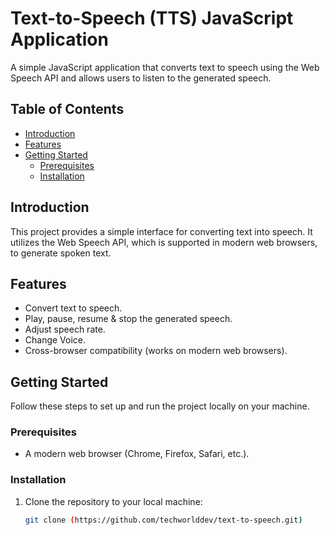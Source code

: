 # Text-to-Speech (TTS) JavaScript Application

A simple JavaScript application that converts text to speech using the Web Speech API and allows users to listen to the generated speech.

## Table of Contents

- [Introduction](#introduction)
- [Features](#features)
- [Getting Started](#getting-started)
  - [Prerequisites](#prerequisites)
  - [Installation](#installation)

## Introduction

This project provides a simple interface for converting text into speech. It utilizes the Web Speech API, which is supported in modern web browsers, to generate spoken text.

## Features

- Convert text to speech.
- Play, pause, resume & stop the generated speech.
- Adjust speech rate.
- Change Voice.
- Cross-browser compatibility (works on modern web browsers).


## Getting Started

Follow these steps to set up and run the project locally on your machine.

### Prerequisites

- A modern web browser (Chrome, Firefox, Safari, etc.).

### Installation

1. Clone the repository to your local machine:

   ```bash
   git clone (https://github.com/techworlddev/text-to-speech.git)
